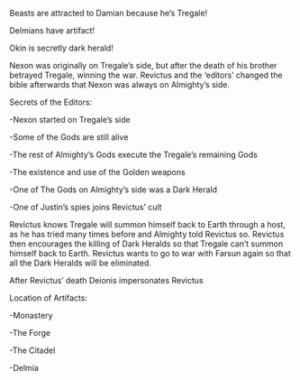 Beasts are attracted to Damian because he’s Tregale!

Delmians have artifact!

Okin is secretly dark herald!

Nexon was originally on Tregale’s side, but after the death of his brother betrayed Tregale, winning the war. Revictus and the ‘editors’ changed the bible afterwards that Nexon was always on Almighty’s side.

Secrets of the Editors: 

\-Nexon started on Tregale’s side

\-Some of the Gods are still alive

\-The rest of Almighty’s Gods execute the Tregale’s remaining Gods

\-The existence and use of the Golden weapons

\-One of The Gods on Almighty’s side was a Dark Herald

\-One of Justin’s spies joins Revictus’ cult

Revictus knows Tregale will summon himself back to Earth through a host, as he has tried many times before and Almighty told Revictus so. Revictus then encourages the killing of Dark Heralds so that Tregale can’t summon himself back to Earth. Revictus wants to go to war with Farsun again so that all the Dark Heralds will be eliminated.

After Revictus’ death Deionis impersonates Revictus

Location of Artifacts:

\-Monastery

\-The Forge

\-The Citadel

\-Delmia

